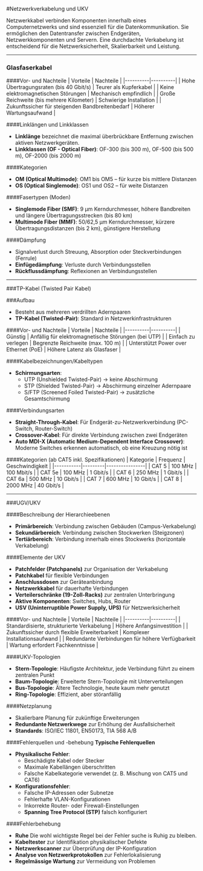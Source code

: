 #Netzwerkverkabelung und UKV

Netzwerkkabel verbinden Komponenten innerhalb eines Computernetzwerks und sind essenziell für die Datenkommunikation. Sie ermöglichen den Datentransfer zwischen Endgeräten, Netzwerkkomponenten und Servern. Eine durchdachte Verkabelung ist entscheidend für die Netzwerksicherheit, Skalierbarkeit und Leistung.

---

### Glasfaserkabel

####Vor- und Nachteile
| Vorteile | Nachteile |
|----------|----------|
| Hohe Übertragungsraten (bis 40 Gbit/s) | Teurer als Kupferkabel |
| Keine elektromagnetischen Störungen | Mechanisch empfindlich |
| Große Reichweite (bis mehrere Kilometer) | Schwierige Installation |
| Zukunftssicher für steigenden Bandbreitenbedarf | Höherer Wartungsaufwand |

####Linklängen und Linkklassen
- **Linklänge** bezeichnet die maximal überbrückbare Entfernung zwischen aktiven Netzwerkgeräten.
- **Linkklassen (OF - Optical Fiber)**: OF-300 (bis 300 m), OF-500 (bis 500 m), OF-2000 (bis 2000 m)

####Kategorien
- **OM (Optical Multimode)**: OM1 bis OM5 – für kurze bis mittlere Distanzen
- **OS (Optical Singlemode)**: OS1 und OS2 – für weite Distanzen

####Fasertypen (Moden)
- **Singlemode Fiber (SMF)**: 9 µm Kerndurchmesser, höhere Bandbreiten und längere Übertragungsstrecken (bis 80 km)
- **Multimode Fiber (MMF)**: 50/62,5 µm Kerndurchmesser, kürzere Übertragungsdistanzen (bis 2 km), günstigere Herstellung

####Dämpfung 
- Signalverlust durch Streuung, Absorption oder Steckverbindungen (Ferrule)
- **Einfügedämpfung**: Verluste durch Verbindungsstellen
- **Rückflussdämpfung**: Reflexionen an Verbindungsstellen

---

###TP-Kabel (Twisted Pair Kabel)

###Aufbau
- Besteht aus mehreren verdrillten Adernpaaren
- **TP-Kabel (Twisted-Pair)**: Standard in Netzwerkinfrastrukturen

####Vor- und Nachteile
| Vorteile | Nachteile |
|----------|----------|
| Günstig | Anfällig für elektromagnetische Störungen (bei UTP) |
| Einfach zu verlegen | Begrenzte Reichweite (max. 100 m) |
| Unterstützt Power over Ethernet (PoE) | Höhere Latenz als Glasfaser |

####Kabelbezeichnungen/Kabeltypen
- **Schirmungsarten**:
  - UTP (Unshielded Twisted-Pair) → keine Abschirmung
  - STP (Shielded Twisted-Pair) → Abschirmung einzelner Adernpaare
  - S/FTP (Screened Foiled Twisted-Pair) → zusätzliche Gesamtschirmung

####Verbindungsarten
- **Straight-Through-Kabel**: Für Endgerät-zu-Netzwerkverbindung (PC-Switch, Router-Switch)
- **Crossover-Kabel**: Für direkte Verbindung zwischen zwei Endgeräten
- **Auto MDI-X (Automatic Medium-Dependent Interface Crossover)**: Moderne Switches erkennen automatisch, ob eine Kreuzung nötig ist

####Kategorien (ab CAT5 inkl. Spezifikationen)
| Kategorie | Frequenz | Geschwindigkeit |
|-----------|---------|----------------|
| CAT 5 | 100 MHz | 100 Mbit/s |
| CAT 5e | 100 MHz | 1 Gbit/s |
| CAT 6 | 250 MHz | 1 Gbit/s |
| CAT 6a | 500 MHz | 10 Gbit/s |
| CAT 7 | 600 MHz | 10 Gbit/s |
| CAT 8 | 2000 MHz | 40 Gbit/s |

---

###UGV/UKV

####Beschreibung der Hierarchieebenen 
- **Primärbereich**: Verbindung zwischen Gebäuden (Campus-Verkabelung)
- **Sekundärbereich**: Verbindung zwischen Stockwerken (Steigzonen)
- **Tertiärbereich**: Verbindung innerhalb eines Stockwerks (horizontale Verkabelung)

####Elemente der UKV
- **Patchfelder (Patchpanels)** zur Organisation der Verkabelung
- **Patchkabel** für flexible Verbindungen
- **Anschlussdosen** zur Geräteanbindung
- **Netzwerkkabel** für dauerhafte Verbindungen
- **Verteilerschränke (19-Zoll-Racks)** zur zentralen Unterbringung
- **Aktive Komponenten**: Switches, Hubs, Router
- **USV (Uninterruptible Power Supply, UPS)** für Netzwerksicherheit

####Vor- und Nachteile
| Vorteile | Nachteile |
|----------|----------|
| Standardisierte, strukturierte Verkabelung | Höhere Anfangsinvestition |
| Zukunftssicher durch flexible Erweiterbarkeit | Komplexer Installationsaufwand |
| Redundante Verbindungen für höhere Verfügbarkeit | Wartung erfordert Fachkenntnisse |

####UKV-Topologien
- **Stern-Topologie**: Häufigste Architektur, jede Verbindung führt zu einem zentralen Punkt
- **Baum-Topologie**: Erweiterte Stern-Topologie mit Unterverteilungen
- **Bus-Topologie**: Ältere Technologie, heute kaum mehr genutzt
- **Ring-Topologie**: Effizient, aber störanfällig

####Netzplanung
- Skalierbare Planung für zukünftige Erweiterungen
- **Redundante Netzwerkwege** zur Erhöhung der Ausfallsicherheit
- **Standards**: ISO/IEC 11801, EN50173, TIA 568 A/B

####Fehlerquellen und -behebung
**Typische Fehlerquellen**    
- **Physikalische Fehler**:  
  - Beschädigte Kabel oder Stecker  
  - Maximale Kabellängen überschritten  
  - Falsche Kabelkategorie verwendet (z. B. Mischung von CAT5 und CAT6)  
- **Konfigurationsfehler**:  
  - Falsche IP-Adressen oder Subnetze  
  - Fehlerhafte VLAN-Konfigurationen  
  - Inkorrekte Router- oder Firewall-Einstellungen  
  - **Spanning Tree Protocol (STP)** falsch konfiguriert  

####Fehlerbehebung
- **Ruhe** Die wohl wichtigste Regel bei der Fehler suche is Ruhig zu bleiben.
- **Kabeltester** zur Identifikation physikalischer Defekte
- **Netzwerkscanner** zur Überprüfung der IP-Konfiguration
- **Analyse von Netzwerkprotokollen** zur Fehlerlokalisierung
- **Regelmässige Wartung** zur Vermeidung von Problemen  



